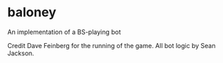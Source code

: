 # baloney
An implementation of a BS-playing bot

Credit Dave Feinberg for the running of the game. All bot logic by Sean Jackson.
